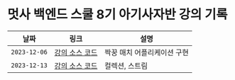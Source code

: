 # 멋사 백엔드 스쿨 8기 아기사자반 강의 기록

|날짜|링크|설명|
|------|---|---|
|`2023-12-06`| [강의 소스 코드](https://github.com/yxxnghwan/baby-lion-pair-matching-java/tree/lec20231206) | 짝꿍 매치 어플리케이션 구현 |
|`2023-12-13`| [강의 소스 코드](https://github.com/yxxnghwan/baby-lion-collection-basic/tree/lec20231213) | 컬렉션, 스트림 |
